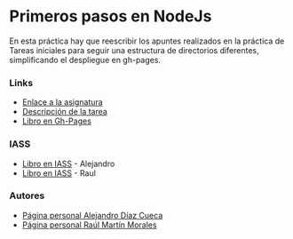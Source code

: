 # Primeros pasos en NodeJs
En esta práctica hay que reescribir los apuntes realizados en la práctica de Tareas iniciales para seguir una estructura de directorios diferentes, simplificando el despliegue en gh-pages.

###  Links

- [Enlace a la asignatura](https://campusvirtual.ull.es/1617/course/view.php?id=1136)
- [Descripción de la tarea](https://casianorodriguezleon.gitbooks.io/ull-esit-1617/practicas/practicatareasiniciales2.html)
- [Libro en Gh-Pages](https://ull-esit-dsi-1617.github.io/primeros-pasos-en-nodejs-alejandro-raul-35l2/)

### IASS

- [Libro en IASS](http://10.6.129.178:8080/) - Alejandro
- [Libro en IASS](http://10.6.129.214:8080/) - Raul

### Autores

- [Página personal Alejandro Díaz Cueca](https://alejandrdiaz.github.io/)
- [Página personal Raúl Martín Morales](https://alu0100769579.github.io/RaulMartinMorales/)
